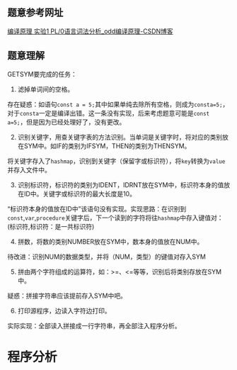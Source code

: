 ## 题意参考网址

[编译原理 实验1 PL/0语言词法分析_odd编译原理-CSDN博客](https://blog.csdn.net/u011686226/article/details/40323679)

## 题意理解

 GETSYM要完成的任务：

1. 滤掉单词间的空格。

存在疑惑：如语句`const a = 5;`其中如果单纯去除所有空格，则成为`consta=5;`，对于`consta`一定是编译出错。这一条没有实现，后来考虑题意可能是`const a=5;`，但是因为已经处理好了，没有更改。

2. 识别关键字，用查关键字表的方法识别。当单词是关键字时，将对应的类别放在SYM中。如IF的类别为IFSYM，THEN的类别为THENSYM。

将关键字存入了`hashmap`，识别到关键字（保留字或标识符），将`key`转换为`value`并存入文件中。

3. 识别标识符，标识符的类别为IDENT，IDRNT放在SYM中，标识符本身的值放在ID中。关键字或标识符的最大长度是10。

“标识符本身的值放在ID中”该语句没有实现。实现思路：在识别到`const`,`var`,`procedure`关键字后，下一个读到的字符将往`hashmap`中存入键值对：(标识符,标识符：是一共标识符)

4. 拼数，将数的类别NUMBER放在SYM中，数本身的值放在NUM中。

待改进：识别NUM的数据类型，并将（NUM，类型）的键值对存入SYM

5. 拼由两个字符组成的运算符，如：>=、<=等等，识别后将类别存放在SYM中。

疑惑：拼接字符串应该提前存入SYM中吧。

6. 打印源程序，边读入字符边打印。

实际实现：全部读入拼接成一行字符串，再全部注入程序分析。



# 程序分析
